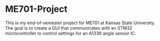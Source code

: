 # ME701-Project
This is my end-of-semester project for ME701 at Kansas State University. The goal is to create a GUI that communicates with an STM32 microcontroller to control settings for an A1339 angle sensor IC.
